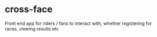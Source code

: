 # cross-face
Front end app for riders / fans to interact with, whether registering for races, viewing results etc
